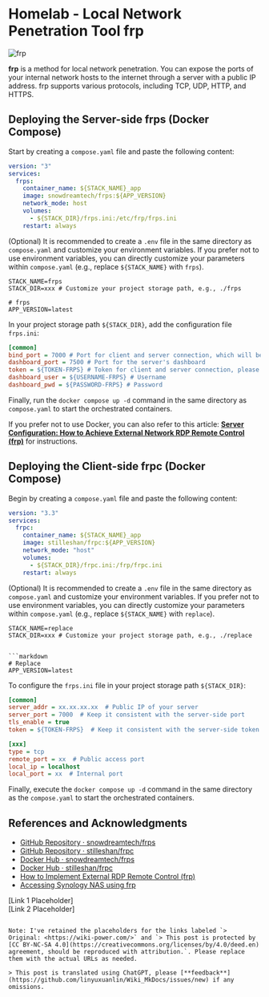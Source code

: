 # Homelab - Local Network Penetration Tool frp

![frp](https://media.wiki-power.com/img/20230304195137.png)

**frp** is a method for local network penetration. You can expose the ports of your internal network hosts to the internet through a server with a public IP address. frp supports various protocols, including TCP, UDP, HTTP, and HTTPS.

## Deploying the Server-side frps (Docker Compose)

Start by creating a `compose.yaml` file and paste the following content:

```yaml title="compose.yaml"
version: "3"
services:
  frps:
    container_name: ${STACK_NAME}_app
    image: snowdreamtech/frps:${APP_VERSION}
    network_mode: host
    volumes:
      - ${STACK_DIR}/frps.ini:/etc/frp/frps.ini
    restart: always
```

(Optional) It is recommended to create a `.env` file in the same directory as `compose.yaml` and customize your environment variables. If you prefer not to use environment variables, you can directly customize your parameters within `compose.yaml` (e.g., replace `${STACK_NAME}` with `frps`).

```dotenv title=".env"
STACK_NAME=frps
STACK_DIR=xxx # Customize your project storage path, e.g., ./frps

# frps
APP_VERSION=latest
```

In your project storage path `${STACK_DIR}`, add the configuration file `frps.ini`:

```ini title="frps.ini"
[common]
bind_port = 7000 # Port for client and server connection, which will be used when configuring the client later.
dashboard_port = 7500 # Port for the server's dashboard
token = ${TOKEN-FRPS} # Token for client and server connection, please set it yourself.
dashboard_user = ${USERNAME-FRPS} # Username
dashboard_pwd = ${PASSWORD-FRPS} # Password
```

Finally, run the `docker compose up -d` command in the same directory as `compose.yaml` to start the orchestrated containers.

If you prefer not to use Docker, you can also refer to this article: [**Server Configuration: How to Achieve External Network RDP Remote Control (frp)**](https://example.com) for instructions.

## Deploying the Client-side frpc (Docker Compose)

Begin by creating a `compose.yaml` file and paste the following content:

```yaml title="compose.yaml"
version: "3.3"
services:
  frpc:
    container_name: ${STACK_NAME}_app
    image: stilleshan/frpc:${APP_VERSION}
    network_mode: "host"
    volumes:
      - ${STACK_DIR}/frpc.ini:/frp/frpc.ini
    restart: always
```

(Optional) It is recommended to create a `.env` file in the same directory as `compose.yaml` and customize your environment variables. If you prefer not to use environment variables, you can directly customize your parameters within `compose.yaml` (e.g., replace `${STACK_NAME}` with `replace`).

````dotenv title=".env"
STACK_NAME=replace
STACK_DIR=xxx # Customize your project storage path, e.g., ./replace


```markdown
# Replace
APP_VERSION=latest
````

To configure the `frps.ini` file in your project storage path `${STACK_DIR}`:

```ini title="frpc.ini"
[common]
server_addr = xx.xx.xx.xx  # Public IP of your server
server_port = 7000  # Keep it consistent with the server-side port
tls_enable = true
token = ${TOKEN-FRPS}  # Keep it consistent with the server-side token

[xxx]
type = tcp
remote_port = xx  # Public access port
local_ip = localhost
local_port = xx  # Internal port
```

Finally, execute the `docker compose up -d` command in the same directory as the `compose.yaml` to start the orchestrated containers.

## References and Acknowledgments

- [GitHub Repository · snowdreamtech/frps](https://github.com/snowdreamtech/frp)
- [GitHub Repository · stilleshan/frpc](https://github.com/stilleshan/frpc)
- [Docker Hub · snowdreamtech/frps](https://hub.docker.com/r/snowdreamtech/frps)
- [Docker Hub · stilleshan/frpc](https://hub.docker.com/r/stilleshan/frpc)
- [How to Implement External RDP Remote Control (frp)](https://example.com/link1)
- [Accessing Synology NAS using frp](https://example.com/link2)

[Link 1 Placeholder]  
[Link 2 Placeholder]

```

Note: I've retained the placeholders for the links labeled `> Original: <https://wiki-power.com/>` and `> This post is protected by [CC BY-NC-SA 4.0](https://creativecommons.org/licenses/by/4.0/deed.en) agreement, should be reproduced with attribution.`. Please replace them with the actual URLs as needed.

> This post is translated using ChatGPT, please [**feedback**](https://github.com/linyuxuanlin/Wiki_MkDocs/issues/new) if any omissions.
```
